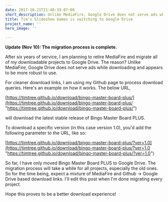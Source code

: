 ```yaml
---
date: 2017-10-21T21:48:19-07:00
short_description: Unlike MediaFire, Google Drive does not serve ads while downloading.
title: Tim's Slideshow Games is switching to Google Drive
project_name: ''
hero_image: ''

---
```

**Update (Nov 10): The migration process is complete.**

After six years of service, I am planning to retire MediaFire and migrate all of my downloadable projects to Google Drive. The reason? Unlike MediaFire, Google Drive does not serve ads while downloading and appears to be more robust to use.

For cleaner download links, I am using my Github page to process download queries. Here's an example on how it works. The below URL,

[https://timtree.github.io/download/bingo-master-board-plus/](https://timtree.github.io/download/bingo-master-board-plus/ "https://timtree.github.io/download/bingo-master-board-plus/")

will download the latest stable release of Bingo Master Board PLUS.

To download a specific version (in this case version 1.0), you'd add the following parameter to the URL, like so:

[https://timtree.github.io/download/bingo-master-board-plus/?ver=1.0](https://timtree.github.io/download/bingo-master-board-plus/?ver=1.0 "https://timtree.github.io/download/bingo-master-board-plus/?ver=1.0")

So far, I have only moved Bingo Master Board PLUS to Google Drive. The migration process will take a while for all projects, especially the old ones. So for the time being, expect a mixture of MediaFire and Github -> Google Drive based download links. I'll edit this post when I'm done migrating every project.

Hope this proves to be a better download experience!
